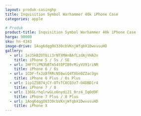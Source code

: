 ```yaml
---
layout: produk-casinghp
title: Inquisition Symbol Warhammer 40k iPhone Case
categories: apple

# Produk
product-title: Inquisition Symbol Warhammer 40k iPhone Case
harga: 90000
sku: hn-4343
image-drive: 1Aog6dqgOU330cbVKnjWfqbX1DwvusuHD
gallery:
  - url: 1eJ5kBZOTUii3rNTXMAnBAfLzdAjVHA2n
    title: iPhone 5 / 5s / SE
  - url: 1HFftiPN3bBTm54tDPIB9rMiyVU91riNR
    title: iPhone 6 / 6s
  - url: 1CDF-fxJz8fRRcN5bwiQ4TXbn0ZZac3gn
    title: iPhone 6 Plus / 6s Plus
  - url: 1ip1Z5B74jCY-OTsTC8CQ3z7-O4DBD1r4
    title: iPhone 7 / 8
  - url: 136GLrhqlrwGLo6nydi21_0rz4_IqOd9F
    title: iPhone 7 Plus / 8 Plus
  - url: 1Aog6dqgOU330cbVKnjWfqbX1DwvusuHD
    title: iPhone X
---
```

